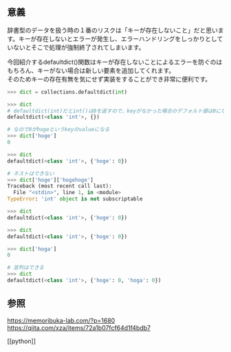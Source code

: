 ## 意義
辞書型のデータを扱う時の１番のリスクは「キーが存在しないこと」だと思います。キーが存在しないとエラーが発生し、エラーハンドリングをしっかりとしていないとそこで処理が強制終了されてしまいます。

今回紹介するdefaultdict()関数はキーが存在しないことによるエラーを防ぐのはもちろん、キーがない場合は新しい要素を追加してくれます。  
そのためキーの存在有無を気にせず実装をすることができ非常に便利です。

```python
>>> dict = collections.defaultdict(int)

>>> dict
# defaultdict(int)だとint()は0を返すので、keyがなかった場合のデフォルト値は0になる
defaultdict(<class 'int'>, {})

# なので0がhogeというkeyのvalueになる
>>> dict['hoge']
0

>>> dict
defaultdict(<class 'int'>, {'hoge': 0})

# ネストはできない
>>> dict['hoge']['hogehoge']
Traceback (most recent call last):
  File "<stdin>", line 1, in <module>
TypeError: 'int' object is not subscriptable

>>> dict
defaultdict(<class 'int'>, {'hoge': 0})

>>> dict
defaultdict(<class 'int'>, {'hoge': 0})

>>> dict['hoga']
0

# 並列はできる
>>> dict
defaultdict(<class 'int'>, {'hoge': 0, 'hoga': 0})
```


## 参照
https://memoribuka-lab.com/?p=1680
https://qiita.com/xza/items/72a1b07fcf64d1f4bdb7

[[python]]